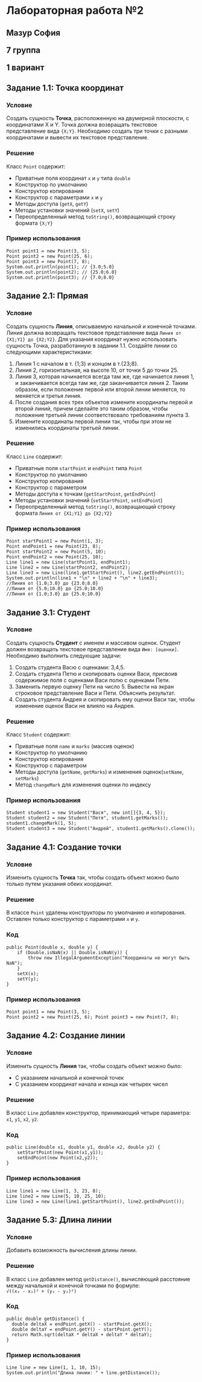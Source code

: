 <h1>Лабораторная работа №2</h1>
<h2>
  <p>Мазур София</p>
  <p>7 группа</p>
  <p>1 вариант</p>
</h2>

<h2>Задание 1.1: Точка координат</h2>
<h3>Условие</h3> 
<p>Создать сущность <strong>Точка</strong>, расположенную на двумерной плоскости, с координатами X и Y. 
Точка должна возвращать текстовое представление вида <code>{X;Y}</code>. Необходимо создать три точки с разными координатами и вывести их текстовое представление.</p>
<h3>Решение</h3> <p>Класс <code>Point</code> содержит:</p> 
<ul> 
  <li>Приватные поля координат <code>x</code> и <code>y</code> типа <code>double</code></li>
  <li>Конструктор по умолчанию</li> 
  <li>Конструктор копирования</li> 
  <li>Конструктор с параметрами <code>x</code> и <code>y</code></li> 
  <li>Методы доступа (<code>getX</code>, <code>getY</code>)</li> 
  <li>Методы установки значений (<code>setX</code>, <code>setY</code>)</li> 
  <li>Переопределенный метод <code>toString()</code>, возвращающий строку формата <code>{X;Y}</code></li> 
</ul>
<h3>Пример использования</h3> 
<pre>
<code>Point point1 = new Point(3, 5); 
Point point2 = new Point(25, 6); 
Point point3 = new Point(7, 8); 
System.out.println(point1); // {3.0;5.0} 
System.out.println(point2); // {25.0;6.0} 
System.out.println(point3); // {7.0;8.0}</code></pre>

<h2>Задание 2.1: Прямая</h2>
<h3>Условие</h3> 
<p>Создать сущность <strong>Линия</strong>, описываемую начальной и конечной точками. Линия должна возвращать текстовое представление вида <code>Линия от {X1;Y1} до {X2;Y2}</code>.
Для указания координат нужно использовать сущность Точка, разработанную в задании 1.1. Создайте
линии со следующими характеристиками:
<ol>
    <li>Линия 1 с началом в т. {1;3} и концом в т.{23;8}.</li>
    <li>Линия 2, горизонтальная, на высоте 10, от точки 5 до точки 25.</li>
    <li>Линия 3, которая начинается всегда там же, где начинается линия 1, и заканчивается всегда там же, где заканчивается линия 2. Таким образом, если положение первой или второй линии меняется, то меняется и третья линия.</li>
    <li>После создания всех трех объектов измените координаты первой и второй линий, причем сделайте это таким образом, чтобы положение третьей линии соответствовало требованиям пункта 3.</li>
    <li>Измените координаты первой линии так, чтобы при этом не изменились координаты третьей линии.</li>
</ol>
</p>
<h3>Решение</h3> 
<p>Класс <code>Line</code> содержит:</p> 
<ul> 
  <li>Приватные поля <code>startPoint</code> и <code>endPoint</code> типа <code>Point</code></li>
  <li>Конструктор по умолчанию</li> 
  <li>Конструктор копирования</li> 
  <li>Конструктор с параметром</li> 
  <li>Методы доступа к точкам (<code>getStartPoint</code>, <code>getEndPoint</code>)</li> 
  <li>Методы установки значений (<code>setStartPoint</code>, <code>setEndPoint</code>)</li> 
  <li>Переопределенный метод <code>toString()</code>, возвращающий строку формата <code>Линия от {X1;Y1} до {X2;Y2}</code></li> 
</ul>
<h3>Пример использования</h3> 
<pre><code>Point startPoint1 = new Point(1, 3); 
Point endPoint1 = new Point(23, 8);  
Point startPoint2 = new Point(5, 10);  
Point endPoint2 = new Point(25, 10); 
Line line1 = new Line(startPoint1, endPoint1); 
Line line2 = new Line(startPoint2, endPoint2); 
Line line3 = new Line(line1.getStartPoint(), line2.getEndPoint());
System.out.println(line1 + "\n" + line2 + "\n" + line3);
//Линия от {1.0;3.0} до {23.0;8.0}
//Линия от {5.0;10.0} до {25.0;10.0}
//Линия от {1.0;3.0} до {25.0;10.0}
</code></pre>

<h2>Задание 3.1: Студент</h2>
<h3>Условие</h3> 
<p>Создать сущность <strong>Студент</strong> с именем и массивом оценок. Студент должен возвращать текстовое представление вида 
  <code>Имя: [оценки]</code>. Необходимо выполнить следующие задачи:
<ol>
  <li>Создать студента Васю с оценками: 3,4,5.</li>
  <li>Создать студента Петю и скопировать оценки Васи, присвоив содержимое поля с оценками Васи полю с оценками Пети.</li>
  <li>Заменить первую оценку Пети на число 5. Вывести на экран строковое представление Васи и Пети. Объяснить результат.</li>
  <li>Создать студента Андрея и скопировать ему оценки Васи так, чтобы изменение оценок Васи не влияло на Андрея.</li>
</ol>
</p>

<h3>Решение</h3> <p>Класс <code>Student</code> содержит:</p> 
<ul> 
  <li>Приватные поля <code>name</code> и <code>marks</code> (массив оценок)</li> 
  <li>Конструктор по умолчанию</li> 
  <li>Конструктор копирования</li>
  <li>Конструктор с параметром</li> 
  <li>Методы доступа (<code>getName</code>, <code>getMarks</code>) и изменения оценок(<code>setName</code>, <code>setMarks</code>)</li> 
  <li>Метод <code>changeMark</code> для изменения оценки по индексу</li> 
</ul>

<h3>Пример использования</h3> 
<pre><code>Student student1 = new Student("Вася", new int[]{3, 4, 5}); 
Student student2 = new Student("Петя", student1.getMarks()); 
student1.changeMark(1, 5);
Student student3 = new Student("Андрей", student1.getMarks().clone());</code></pre>

<h2>Задание 4.1: Создание точки</h2><h3>Условие</h3> <p>Изменить сущность <strong>Точка</strong> так, чтобы создать объект можно было только путем указания обеих координат.</p><h3>Решение</h3> 
<p>В классе <code>Point</code> удалены конструкторы по умолчанию и копирования. Оставлен только конструктор с параметрами <code>x</code> и <code>y</code>.</p>
<h3>Код</h3> 
<pre><code>public Point(double x, double y) {
    if (Double.isNaN(x) || Double.isNaN(y)) {
        throw new IllegalArgumentException("Координаты не могут быть NaN");
    }
    setX(x);
    setY(y);
}</code></pre>
</p>

<h3>Пример использования</h3> 
<pre><code>Point point1 = new Point(3, 5); 
Point point2 = new Point(25, 6); Point point3 = new Point(7, 8);</code></pre>

<h2>Задание 4.2: Создание линии</h2>
<h3>Условие</h3> 
<p>Изменить сущность <strong>Линия</strong> так, чтобы создать объект можно было:</p> <ul> <li>С указанием начальной и конечной точек</li> <li>С указанием координат начала и конца как четырех чисел</li> </ul>
<h3>Решение</h3> 
<p>В класс <code>Line</code> добавлен конструктор, принимающий четыре параметра: <code>x1</code>, <code>y1</code>, <code>x2</code>, <code>y2</code>.</p>
<h3>Код</h3> 
<pre><code>public Line(double x1, double y1, double x2, double y2) {
    setStartPoint(new Point(x1,y1));
    setEndPoint(new Point(x2,y2));
}</code></pre>
</p>
<h3>Пример использования</h3> 
<pre><code>Line line1 = new Line(1, 3, 23, 8); 
Line line2 = new Line(5, 10, 25, 10); 
Line line3 = new Line(line1.getStartPoint(), line2.getEndPoint());</code></pre>

<h2>Задание 5.3: Длина линии</h2>
<h3>Условие</h3> <p>Добавить возможность вычисления длины линии.</p>
<h3>Решение</h3> 
<p>В класс <code>Line</code> добавлен метод <code>getDistance()</code>, вычисляющий расстояние между начальной и конечной точками по формуле:<br> <code>√((x₂ - x₁)² + (y₂ - y₁)²)</code></p>
<h3>Код</h3> 
<pre><code>public double getDistance() { 
  double deltaX = endPoint.getX() - startPoint.getX();
  double deltaY = endPoint.getY() - startPoint.getY(); 
  return Math.sqrt(deltaX * deltaX + deltaY * deltaY); 
}</code></pre>
<h3>Пример использования</h3> 
<pre><code>Line line = new Line(1, 1, 10, 15); 
System.out.println("Длина линии: " + line.getDistance());</code></pre>

